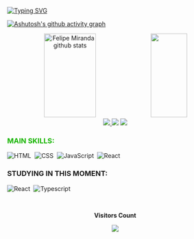 [![Typing SVG](https://readme-typing-svg.herokuapp.com/?color=16b400&size=35&center=true&vCenter=true&width=1000&lines=Hello,+My+name+is+Felipe+Miranda;I'm+19+years+old;I'm+from+Brazil;Be+Welcome!+:%29)](https://git.io/typing-svg)

[![Ashutosh's github activity graph](https://github-readme-activity-graph.vercel.app/graph?username=felipesmrosa&bg_color=202024&color=16b400&line=16b400&point=16b400&area=true&hide_border=true)](https://github.com/ashutosh00710/github-readme-activity-graph)

<div align="center">  
  <img width="49%" height="195px" src="https://github-readme-stats.vercel.app/api?username=felipesmrosa&show_icons=true&count_private=true&hide_border=true&title_color=16b400&icon_color=16b400&text_color=16b400&bg_color=202024" alt="Felipe Miranda github stats" /> 
  <img width="41%" height="195px" src="https://github-readme-stats.vercel.app/api/top-langs/?username=felipesmrosa&layout=compact&hide_border=true&title_color=16b400&text_color=16b400&bg_color=202024" />
</div>

<div align="center"> 
  <a href="https://instagram.com/felipe_mrosa" target="_blank"><img target="_blank" src="https://img.shields.io/badge/-Instagram-129400?style=for-the-badge&logo=instagram&logoColor=white"</a>
  <a href="https://www.youtube.com/@merandex" target="_blank"><img target="_blank" src="https://img.shields.io/badge/YouTube-129400?style=for-the-badge&logo=youtube&logoColor=white" target="_blank"></a>
  <a href = "mailto:cmp.1a.felipesmrosa@gmail.com"> <img src="https://img.shields.io/badge/-Gmail-129400?style=for-the-badge&logo=gmail&logoColor=white" target="_blank"></a>
</div>

### <span style="color:#16b400;">MAIN SKILLS:</span>
![HTML](https://img.shields.io/badge/-HTML5-29292e?style=for-the-badge&logo=CSS3&logoColor=1572B6&labelColor=202024)&nbsp;
![CSS](https://img.shields.io/badge/-CSS-29292e?style=for-the-badge&logo=CSS3&logoColor=1572B6&labelColor=202024)&nbsp;
![JavaScript](https://img.shields.io/badge/-JavaScript-29292e?style=for-the-badge&logo=javascript&labelColor=202024)&nbsp;
![React](https://img.shields.io/badge/-React.js-29292e?style=for-the-badge&logo=react&labelColor=202024)&nbsp;

### STUDYING IN THIS MOMENT:
![React](https://img.shields.io/badge/-React.js-29292e?style=for-the-badge&logo=react&labelColor=202024)&nbsp;
![Typescript](https://img.shields.io/badge/-JavaScript-29292e?style=for-the-badge&logo=javascript&labelColor=202024&textColor=202024)&nbsp;

<div align="center">
<br><p align="centre"><b>Visitors Count</b></p>  
<p align="center"><img color="#202024" align="center" src="https://profile-counter.glitch.me/{felipesmrosa}/count.svg" /></p> 
<br>
</div>
